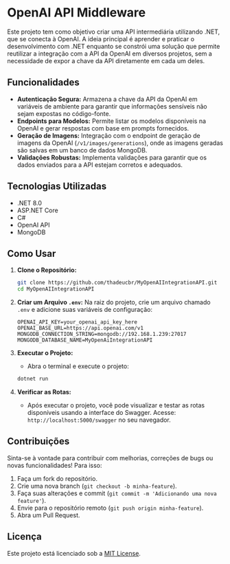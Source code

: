 ﻿# OpenAI API Middleware

Este projeto tem como objetivo criar uma API intermediária utilizando .NET, que se conecta à OpenAI. A ideia principal é aprender e praticar o desenvolvimento com .NET enquanto se constrói uma solução que permite reutilizar a integração com a API da OpenAI em diversos projetos, sem a necessidade de expor a chave da API diretamente em cada um deles.

## Funcionalidades

- **Autenticação Segura:** Armazena a chave da API da OpenAI em variáveis de ambiente para garantir que informações sensíveis não sejam expostas no código-fonte.
- **Endpoints para Modelos:** Permite listar os modelos disponíveis na OpenAI e gerar respostas com base em prompts fornecidos.
- **Geração de Imagens:** Integração com o endpoint de geração de imagens da OpenAI (`/v1/images/generations`), onde as imagens geradas são salvas em um banco de dados MongoDB.
- **Validações Robustas:** Implementa validações para garantir que os dados enviados para a API estejam corretos e adequados.

## Tecnologias Utilizadas

- .NET 8.0
- ASP.NET Core
- C#
- OpenAI API
- MongoDB

## Como Usar

1. **Clone o Repositório:**
   ```bash
   git clone https://github.com/thadeucbr/MyOpenAIIntegrationAPI.git
   cd MyOpenAIIntegrationAPI
   ```

2. **Criar um Arquivo `.env`:**
   Na raiz do projeto, crie um arquivo chamado `.env` e adicione suas variáveis de configuração:
   ```plaintext
   OPENAI_API_KEY=your_openai_api_key_here
   OPENAI_BASE_URL=https://api.openai.com/v1
   MONGODB_CONNECTION_STRING=mongodb://192.168.1.239:27017
   MONGODB_DATABASE_NAME=MyOpenAiIntegrationAPI
   ```

3. **Executar o Projeto:**
    - Abra o terminal e execute o projeto:
   ```bash
   dotnet run
   ```

4. **Verificar as Rotas:**
    - Após executar o projeto, você pode visualizar e testar as rotas disponíveis usando a interface do Swagger. Acesse: `http://localhost:5000/swagger` no seu navegador.

## Contribuições

Sinta-se à vontade para contribuir com melhorias, correções de bugs ou novas funcionalidades! Para isso:

1. Faça um fork do repositório.
2. Crie uma nova branch (`git checkout -b minha-feature`).
3. Faça suas alterações e commit (`git commit -m 'Adicionando uma nova feature'`).
4. Envie para o repositório remoto (`git push origin minha-feature`).
5. Abra um Pull Request.

## Licença

Este projeto está licenciado sob a [MIT License](LICENSE).